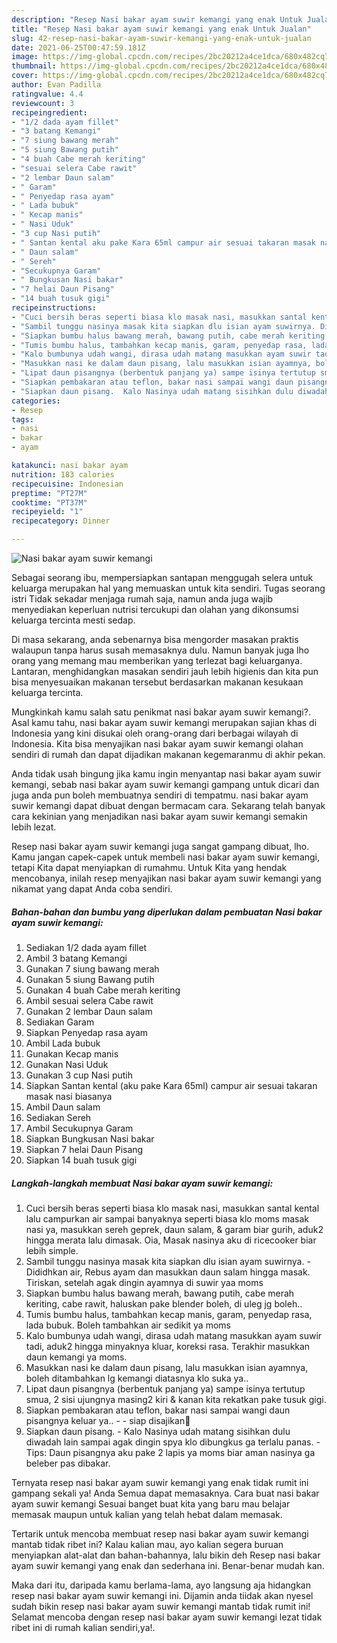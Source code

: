 ```yaml
---
description: "Resep Nasi bakar ayam suwir kemangi yang enak Untuk Jualan"
title: "Resep Nasi bakar ayam suwir kemangi yang enak Untuk Jualan"
slug: 42-resep-nasi-bakar-ayam-suwir-kemangi-yang-enak-untuk-jualan
date: 2021-06-25T00:47:59.181Z
image: https://img-global.cpcdn.com/recipes/2bc20212a4ce1dca/680x482cq70/nasi-bakar-ayam-suwir-kemangi-foto-resep-utama.jpg
thumbnail: https://img-global.cpcdn.com/recipes/2bc20212a4ce1dca/680x482cq70/nasi-bakar-ayam-suwir-kemangi-foto-resep-utama.jpg
cover: https://img-global.cpcdn.com/recipes/2bc20212a4ce1dca/680x482cq70/nasi-bakar-ayam-suwir-kemangi-foto-resep-utama.jpg
author: Evan Padilla
ratingvalue: 4.4
reviewcount: 3
recipeingredient:
- "1/2 dada ayam fillet"
- "3 batang Kemangi"
- "7 siung bawang merah"
- "5 siung Bawang putih"
- "4 buah Cabe merah keriting"
- "sesuai selera Cabe rawit"
- "2 lembar Daun salam"
- " Garam"
- " Penyedap rasa ayam"
- " Lada bubuk"
- " Kecap manis"
- " Nasi Uduk"
- "3 cup Nasi putih"
- " Santan kental aku pake Kara 65ml campur air sesuai takaran masak nasi biasanya"
- " Daun salam"
- " Sereh"
- "Secukupnya Garam"
- " Bungkusan Nasi bakar"
- "7 helai Daun Pisang"
- "14 buah tusuk gigi"
recipeinstructions:
- "Cuci bersih beras seperti biasa klo masak nasi, masukkan santal kental lalu campurkan air sampai banyaknya seperti biasa klo moms masak nasi ya, masukkan sereh geprek, daun salam, &amp; garam biar gurih, aduk2 hingga merata lalu dimasak. Oia, Masak nasinya aku di ricecooker biar lebih simple."
- "Sambil tunggu nasinya masak kita siapkan dlu isian ayam suwirnya. Dididhkan air, Rebus ayam dan masukkan daun salam hingga masak. Tiriskan, setelah agak dingin ayamnya di suwir yaa moms"
- "Siapkan bumbu halus bawang merah, bawang putih, cabe merah keriting, cabe rawit, haluskan pake blender boleh, di uleg jg boleh.."
- "Tumis bumbu halus, tambahkan kecap manis, garam, penyedap rasa, lada bubuk. Boleh tambahkan air sedikit ya moms"
- "Kalo bumbunya udah wangi, dirasa udah matang masukkan ayam suwir tadi, aduk2 hingga minyaknya kluar, koreksi rasa. Terakhir masukkan daun kemangi ya moms."
- "Masukkan nasi ke dalam daun pisang, lalu masukkan isian ayamnya, boleh ditambahkan lg kemangi diatasnya klo suka ya.."
- "Lipat daun pisangnya (berbentuk panjang ya) sampe isinya tertutup smua, 2 sisi ujungnya masing2 kiri &amp; kanan kita rekatkan pake tusuk gigi."
- "Siapkan pembakaran atau teflon, bakar nasi sampai wangi daun pisangnya keluar ya..   siap disajikan🤤"
- "Siapkan daun pisang.  Kalo Nasinya udah matang sisihkan dulu diwadah lain sampai agak dingin spya klo dibungkus ga terlalu panas. Tips: Daun pisangnya aku pake 2 lapis ya moms biar aman nasinya ga beleber pas dibakar."
categories:
- Resep
tags:
- nasi
- bakar
- ayam

katakunci: nasi bakar ayam 
nutrition: 183 calories
recipecuisine: Indonesian
preptime: "PT27M"
cooktime: "PT37M"
recipeyield: "1"
recipecategory: Dinner

---
```



![Nasi bakar ayam suwir kemangi](https://img-global.cpcdn.com/recipes/2bc20212a4ce1dca/680x482cq70/nasi-bakar-ayam-suwir-kemangi-foto-resep-utama.jpg)

Sebagai seorang ibu, mempersiapkan santapan menggugah selera untuk keluarga merupakan hal yang memuaskan untuk kita sendiri. Tugas seorang istri Tidak sekadar menjaga rumah saja, namun anda juga wajib menyediakan keperluan nutrisi tercukupi dan olahan yang dikonsumsi keluarga tercinta mesti sedap.

Di masa  sekarang, anda sebenarnya bisa mengorder masakan praktis walaupun tanpa harus susah memasaknya dulu. Namun banyak juga lho orang yang memang mau memberikan yang terlezat bagi keluarganya. Lantaran, menghidangkan masakan sendiri jauh lebih higienis dan kita pun bisa menyesuaikan makanan tersebut berdasarkan makanan kesukaan keluarga tercinta. 



Mungkinkah kamu salah satu penikmat nasi bakar ayam suwir kemangi?. Asal kamu tahu, nasi bakar ayam suwir kemangi merupakan sajian khas di Indonesia yang kini disukai oleh orang-orang dari berbagai wilayah di Indonesia. Kita bisa menyajikan nasi bakar ayam suwir kemangi olahan sendiri di rumah dan dapat dijadikan makanan kegemaranmu di akhir pekan.

Anda tidak usah bingung jika kamu ingin menyantap nasi bakar ayam suwir kemangi, sebab nasi bakar ayam suwir kemangi gampang untuk dicari dan juga anda pun boleh membuatnya sendiri di tempatmu. nasi bakar ayam suwir kemangi dapat dibuat dengan bermacam cara. Sekarang telah banyak cara kekinian yang menjadikan nasi bakar ayam suwir kemangi semakin lebih lezat.

Resep nasi bakar ayam suwir kemangi juga sangat gampang dibuat, lho. Kamu jangan capek-capek untuk membeli nasi bakar ayam suwir kemangi, tetapi Kita dapat menyiapkan di rumahmu. Untuk Kita yang hendak mencobanya, inilah resep menyajikan nasi bakar ayam suwir kemangi yang nikamat yang dapat Anda coba sendiri.

<!--inarticleads1-->

##### Bahan-bahan dan bumbu yang diperlukan dalam pembuatan Nasi bakar ayam suwir kemangi:

1. Sediakan 1/2 dada ayam fillet
1. Ambil 3 batang Kemangi
1. Gunakan 7 siung bawang merah
1. Gunakan 5 siung Bawang putih
1. Gunakan 4 buah Cabe merah keriting
1. Ambil sesuai selera Cabe rawit
1. Gunakan 2 lembar Daun salam
1. Sediakan  Garam
1. Siapkan  Penyedap rasa ayam
1. Ambil  Lada bubuk
1. Gunakan  Kecap manis
1. Gunakan  Nasi Uduk
1. Gunakan 3 cup Nasi putih
1. Siapkan  Santan kental (aku pake Kara 65ml) campur air sesuai takaran masak nasi biasanya
1. Ambil  Daun salam
1. Sediakan  Sereh
1. Ambil Secukupnya Garam
1. Siapkan  Bungkusan Nasi bakar
1. Siapkan 7 helai Daun Pisang
1. Siapkan 14 buah tusuk gigi




<!--inarticleads2-->

##### Langkah-langkah membuat Nasi bakar ayam suwir kemangi:

1. Cuci bersih beras seperti biasa klo masak nasi, masukkan santal kental lalu campurkan air sampai banyaknya seperti biasa klo moms masak nasi ya, masukkan sereh geprek, daun salam, &amp; garam biar gurih, aduk2 hingga merata lalu dimasak. Oia, Masak nasinya aku di ricecooker biar lebih simple.
1. Sambil tunggu nasinya masak kita siapkan dlu isian ayam suwirnya. - Dididhkan air, Rebus ayam dan masukkan daun salam hingga masak. Tiriskan, setelah agak dingin ayamnya di suwir yaa moms
1. Siapkan bumbu halus bawang merah, bawang putih, cabe merah keriting, cabe rawit, haluskan pake blender boleh, di uleg jg boleh..
1. Tumis bumbu halus, tambahkan kecap manis, garam, penyedap rasa, lada bubuk. Boleh tambahkan air sedikit ya moms
1. Kalo bumbunya udah wangi, dirasa udah matang masukkan ayam suwir tadi, aduk2 hingga minyaknya kluar, koreksi rasa. Terakhir masukkan daun kemangi ya moms.
1. Masukkan nasi ke dalam daun pisang, lalu masukkan isian ayamnya, boleh ditambahkan lg kemangi diatasnya klo suka ya..
1. Lipat daun pisangnya (berbentuk panjang ya) sampe isinya tertutup smua, 2 sisi ujungnya masing2 kiri &amp; kanan kita rekatkan pake tusuk gigi.
1. Siapkan pembakaran atau teflon, bakar nasi sampai wangi daun pisangnya keluar ya..  -  - siap disajikan🤤
1. Siapkan daun pisang.  - Kalo Nasinya udah matang sisihkan dulu diwadah lain sampai agak dingin spya klo dibungkus ga terlalu panas. - Tips: Daun pisangnya aku pake 2 lapis ya moms biar aman nasinya ga beleber pas dibakar.




Ternyata resep nasi bakar ayam suwir kemangi yang enak tidak rumit ini gampang sekali ya! Anda Semua dapat memasaknya. Cara buat nasi bakar ayam suwir kemangi Sesuai banget buat kita yang baru mau belajar memasak maupun untuk kalian yang telah hebat dalam memasak.

Tertarik untuk mencoba membuat resep nasi bakar ayam suwir kemangi mantab tidak ribet ini? Kalau kalian mau, ayo kalian segera buruan menyiapkan alat-alat dan bahan-bahannya, lalu bikin deh Resep nasi bakar ayam suwir kemangi yang enak dan sederhana ini. Benar-benar mudah kan. 

Maka dari itu, daripada kamu berlama-lama, ayo langsung aja hidangkan resep nasi bakar ayam suwir kemangi ini. Dijamin anda tiidak akan nyesel sudah bikin resep nasi bakar ayam suwir kemangi mantab tidak rumit ini! Selamat mencoba dengan resep nasi bakar ayam suwir kemangi lezat tidak ribet ini di rumah kalian sendiri,ya!.

